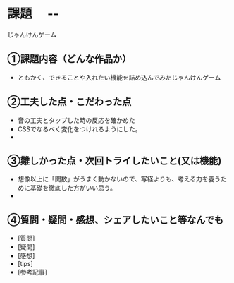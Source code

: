 # 課題　 --
じゃんけんゲーム
## ①課題内容（どんな作品か）
- ともかく、できることや入れたい機能を詰め込んでみたじゃんけんゲーム

## ②工夫した点・こだわった点
- 音の工夫とタップした時の反応を確かめた
- CSSでなるべく変化をつけれるようにした。
- 

## ③難しかった点・次回トライしたいこと(又は機能)
- 想像以上に「関数」がうまく動かないので、写経よりも、考える力を養うために基礎を徹底した方がいい思う。
- 

## ④質問・疑問・感想、シェアしたいこと等なんでも
- [質問]
- [疑問]
- [感想]
- [tips]
- [参考記事]
